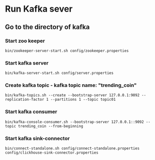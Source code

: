 # **Run Kafka sever**

## **Go to the directory of kafka**

### **Start zoo keeper**

`bin/zookeeper-server-start.sh config/zookeeper.properties`

### **Start kafka server**

`bin/kafka-server-start.sh config/server.properties`

### **Create kafka topic - kafka topic name: "trending_coin"**

`bin/kafka-topics.sh --create --bootstrap-server 127.0.0.1:9092 --replication-factor 1 --partitions 1 --topic topic01`

### **Start kafka consumer**

`bin/kafka-console-consumer.sh --bootstrap-server 127.0.0.1::9092 --topic trending_coin --from-beginning`

### **Start kafka sink-connector**

`bin/connect-standalone.sh config/connect-standalone.properties config/clickhouse-sink-connector.properties`
